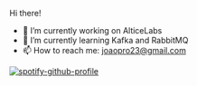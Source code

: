 <!--
**ryzenboi98/ryzenboi98** is a ✨ _special_ ✨ repository because its `README.md` (this file) appears on your GitHub profile.

Here are some ideas to get you started:
-->

Hi there!

- 🔭 I’m currently working on AlticeLabs
- 🌱 I’m currently learning Kafka and RabbitMQ
- 📫 How to reach me: joaopro23@gmail.com



[![spotify-github-profile](https://spotify-github-profile.vercel.app/api/view?uid=ujuq241qyia2mvohdnnb4ay7s&cover_image=true&theme=default&show_offline=false&background_color=121212&interchange=false)](https://github.com/kittinan/spotify-github-profile)
